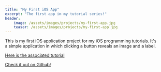 ```yaml
---
title: "My First iOS App"
excerpt: "The first app in my tutorial series!"
header: 
    image: /assets/images/projects/my-first-app.jpg
    teaser: /assets/images/projects/my-first-app.jpg
---
```

This is my first iOS application project for my iOS programming tutorials. It's a simple application in which clicking a button reveals an image and a label. 

[Here is the associated tutorial]()

[Check it out on Github!](https://github.com/jdstregz/my-first-ios-app)